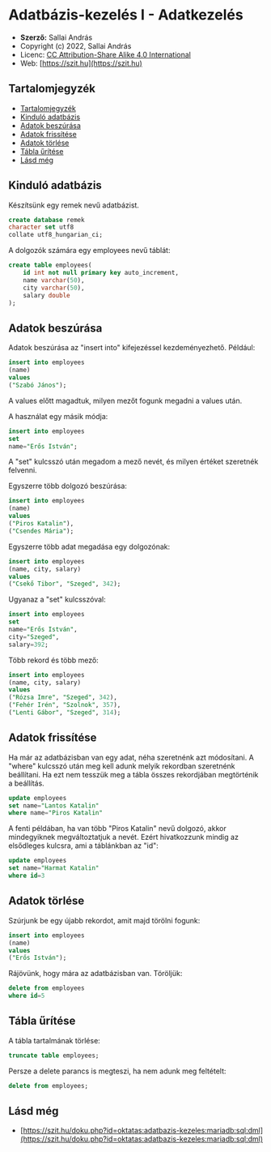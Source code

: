 # Adatbázis-kezelés I - Adatkezelés

* **Szerző:** Sallai András
* Copyright (c) 2022, Sallai András
* Licenc: [CC Attribution-Share Alike 4.0 International](https://creativecommons.org/licenses/by-sa/4.0/)
* Web: [https://szit.hu](https://szit.hu)

## Tartalomjegyzék

* [Tartalomjegyzék](#tartalomjegyzék)
* [Kinduló adatbázis](#kinduló-adatbázis)
* [Adatok beszúrása](#adatok-beszúrása)
* [Adatok frissítése](#adatok-frissítése)
* [Adatok törlése](#adatok-törlése)
* [Tábla űrítése](#tábla-űrítése)
* [Lásd még](#lásd-még)

## Kinduló adatbázis

Készítsünk egy remek nevű adatbázist.

```sql
create database remek
character set utf8
collate utf8_hungarian_ci;
```

A dolgozók számára egy employees nevű táblát:

```sql
create table employees(
    id int not null primary key auto_increment,
    name varchar(50),
    city varchar(50),
    salary double
);
```

## Adatok beszúrása

Adatok beszúrása az "insert into" kifejezéssel kezdeményezhető. Például:

```sql
insert into employees
(name)
values
("Szabó János");
```

A values előtt magadtuk, milyen mezőt fogunk megadni a values után.

A használat egy másik módja:

```sql
insert into employees
set
name="Erős István";
```

A "set" kulcsszó után megadom a mező nevét, és milyen értéket szeretnék felvenni.

Egyszerre több dolgozó beszúrása:

```sql
insert into employees
(name)
values
("Piros Katalin"),
("Csendes Mária");
```

Egyszerre több adat megadása egy dolgozónak:

```sql
insert into employees
(name, city, salary)
values
("Csekő Tibor", "Szeged", 342);
```

Ugyanaz a "set" kulcsszóval:

```sql
insert into employees
set
name="Erős István",
city="Szeged",
salary=392;
```

Több rekord és több mező:

```sql
insert into employees
(name, city, salary)
values
("Rózsa Imre", "Szeged", 342),
("Fehér Irén", "Szolnok", 357),
("Lenti Gábor", "Szeged", 314);
```

## Adatok frissítése

Ha már az adatbázisban van egy adat, néha szeretnénk azt módosítani. A "where" kulcsszó után meg kell adunk melyik rekordban szeretnénk beállítani. Ha ezt nem tesszük meg a tábla összes rekordjában megtörténik a beállítás.

```sql
update employees
set name="Lantos Katalin"
where name="Piros Katalin"
```

A fenti példában, ha van több "Piros Katalin" nevű dolgozó, akkor mindegyiknek megváltoztatjuk a nevét. Ezért hivatkozzunk mindig az elsődleges kulcsra, ami a táblánkban az "id":

```sql
update employees
set name="Harmat Katalin"
where id=3
```

## Adatok törlése

Szúrjunk be egy újabb rekordot, amit majd törölni fogunk:

```sql
insert into employees
(name)
values
("Erős István");
```

Rájövünk, hogy mára az adatbázisban van. Töröljük:

```sql
delete from employees
where id=5
```

## Tábla űrítése

A tábla tartalmának törlése:

```sql
truncate table employees;
```

Persze a delete parancs is megteszi, ha nem adunk meg feltételt:

```sql
delete from employees;
```

## Lásd még

* [https://szit.hu/doku.php?id=oktatas:adatbazis-kezeles:mariadb:sql:dml](https://szit.hu/doku.php?id=oktatas:adatbazis-kezeles:mariadb:sql:dml)
